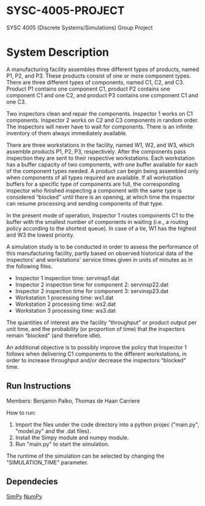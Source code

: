 # SYSC-4005-PROJECT

SYSC 4005 (Discrete Systems/Simulations) Group Project

# System Description
  A manufacturing facility assembles three different types of products, named P1, P2, and P3. These products consist of one or more component types. There are three different types of components, named C1, C2, and C3. Product P1 contains one component C1, product P2 contains one component C1 and one C2, and product P3 contains one component C1 and one C3.

Two inspectors clean and repair the components. Inspector 1 works on C1 components. Inspector 2 works on C2 and C3 components in random order. The inspectors will never have to wait for components. There is an infinite inventory of them always immediately available.

There are three workstations in the facility, named W1, W2, and W3, which assemble products P1, P2, P3, respectively. After the components pass inspection they are sent to their respective workstations. Each workstation has a buffer capacity of two components, with one buffer available for each of the component types needed. A product can begin being assembled only when components of all types required are available. If all workstation buffers for a specific type of components are full, the corresponding inspector who finished inspecting a component with the same type is considered “blocked" until there is an opening, at which time the inspector can resume processing and sending components of that type.

In the present mode of operation, Inspector 1 routes components C1 to the buffer with the smallest number of components in waiting (i.e., a routing policy according to the shortest queue). In case of a tie, W1 has the highest and W3 the lowest priority.

A simulation study is to be conducted in order to assess the performance of this manufacturing facility, partly based on observed historical data of the inspectors' and workstations' service times given in units of minutes as in the following files.

- Inspector 1 inspection time: servinsp1.dat
- Inspector 2 inspection time for component 2: servinsp22.dat
- Inspector 2 inspection time for component 3: servinsp23.dat
- Workstation 1 processing time: ws1.dat
- Workstation 2 processing time: ws2.dat
- Workstation 3 processing time: ws3.dat

The quantities of interest are the facility “throughput" or product output per unit time, and the probability (or proportion of time) that the inspectors remain “blocked" (and therefore idle).

An additional objective is to possibly improve the policy that Inspector 1 follows when delivering C1 components to the different workstations, in order to increase throughput and/or decrease the inspectors “blocked" time.

## Run Instructions
Members:
  Benjamin Palko, Thomas de Haan Carriere

How to run:
1. Import the files under the code directory into a python projec ("main.py", "model.py" and the .dat files).
2. Install the Simpy module and numpy module.
3. Run "main.py" to start the simulation.

The runtime of the simulation can be selected by changing the "SIMULATION_TIME" parameter.

## Dependecies
[SimPy](https://simpy.readthedocs.io/en/latest/)
[NumPy](http://www.numpy.org/)
